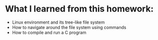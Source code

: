 # What I learned from this homework:

* Linux environment and its tree-like file system
* How to navigate around the file system using commands 
* How to compile and run a C program 

